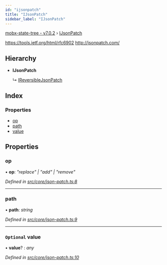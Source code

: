 ```yaml
---
id: "ijsonpatch"
title: "IJsonPatch"
sidebar_label: "IJsonPatch"
---
```


[mobx-state-tree - v7.0.2](../index.md) › [IJsonPatch](ijsonpatch.md)

https://tools.ietf.org/html/rfc6902
http://jsonpatch.com/

## Hierarchy

* **IJsonPatch**

  ↳ [IReversibleJsonPatch](ireversiblejsonpatch.md)

## Index

### Properties

* [op](ijsonpatch.md#op)
* [path](ijsonpatch.md#path)
* [value](ijsonpatch.md#optional-value)

## Properties

###  op

• **op**: *"replace" | "add" | "remove"*

*Defined in [src/core/json-patch.ts:8](https://github.com/mobxjs/mobx-state-tree/blob/0314ea95/src/core/json-patch.ts#L8)*

___

###  path

• **path**: *string*

*Defined in [src/core/json-patch.ts:9](https://github.com/mobxjs/mobx-state-tree/blob/0314ea95/src/core/json-patch.ts#L9)*

___

### `Optional` value

• **value**? : *any*

*Defined in [src/core/json-patch.ts:10](https://github.com/mobxjs/mobx-state-tree/blob/0314ea95/src/core/json-patch.ts#L10)*
